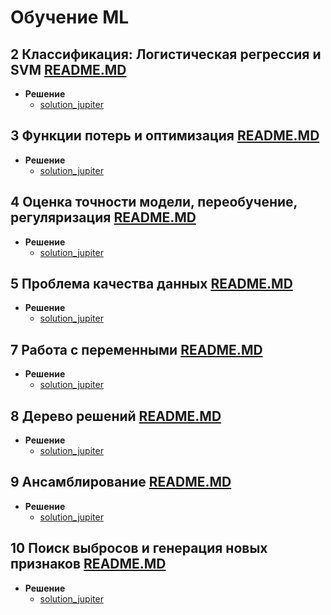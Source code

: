 # Обучение ML

## **2 Классификация: Логистическая регрессия и SVM** [README.MD](/task/2_logic_regression/README.MD)

* **Решение**
  * [solution_jupiter](task/2_logic_regression/2_logic_regression.ipynb)

## **3 Функции потерь и оптимизация**  [README.MD](/task/3_loss_function/README.MD)

* **Решение**
  * [solution_jupiter](task/3_loss_function/3_loss%20_function.ipynb)

## **4 Оценка точности модели, переобучение, регуляризация**  [README.MD](/task/4_Logres_affai/README.MD)

* **Решение**
  * [solution_jupiter](task/4_Logres_affai/4_Logres_affai.ipynb)

## **5 Проблема качества данных**  [README.MD](/task/5%20Problem_of_data_quality/README.MD)

* **Решение**
  * [solution_jupiter](task/5%20Problem_of_data_quality/lesson_5.ipynb)

## **7 Работа с переменными**  [README.MD](/task/7%20features/README.MD)

* **Решение**
  * [solution_jupiter](task/7%20features/7%20features.ipynb)

## **8 Дерево решений**  [README.MD](/task/8%20decision_trees/README.MD)

* **Решение**
  * [solution_jupiter](task/8%20decision_trees/8%20decision_trees.ipynb)

## **9 Ансамблирование**  [README.MD](/task/9%20ensamble/README.MD)

* **Решение**
  * [solution_jupiter](task/9%20ensamble/9%20ensamble.ipynb)

## **10 Поиск выбросов и генерация новых признаков**  [README.MD](/task/10%20empty/README.MD)

* **Решение**
  * [solution_jupiter](task/10%20empty/10.ipynb)
